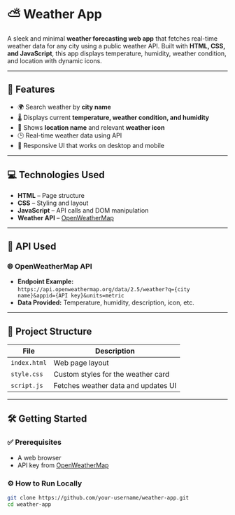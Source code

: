 # ⛅ Weather App

A sleek and minimal **weather forecasting web app** that fetches real-time weather data for any city using a public weather API. Built with **HTML, CSS, and JavaScript**, this app displays temperature, humidity, weather condition, and location with dynamic icons.

---

## 🌟 Features

- 🌍 Search weather by **city name**  
- 🌡️ Displays current **temperature, weather condition, and humidity**  
- 🧭 Shows **location name** and relevant **weather icon**  
- 🕒 Real-time weather data using API  
- 📱 Responsive UI that works on desktop and mobile

---

## 💻 Technologies Used

- **HTML** – Page structure  
- **CSS** – Styling and layout  
- **JavaScript** – API calls and DOM manipulation  
- **Weather API** – [OpenWeatherMap](https://openweathermap.org/api) 

---

## 🔌 API Used

### 🌐 OpenWeatherMap API
- **Endpoint Example:**  
  `https://api.openweathermap.org/data/2.5/weather?q={city name}&appid={API key}&units=metric`
- **Data Provided:** Temperature, humidity, description, icon, etc.

---

## 📁 Project Structure

| File         | Description                          |
|--------------|--------------------------------------|
| `index.html` | Web page layout                      |
| `style.css`  | Custom styles for the weather card   |
| `script.js`  | Fetches weather data and updates UI  |

---

## 🛠 Getting Started

### ✅ Prerequisites

- A web browser  
- API key from [OpenWeatherMap](https://openweathermap.org/api)

### ⚙️ How to Run Locally

```bash
git clone https://github.com/your-username/weather-app.git
cd weather-app
